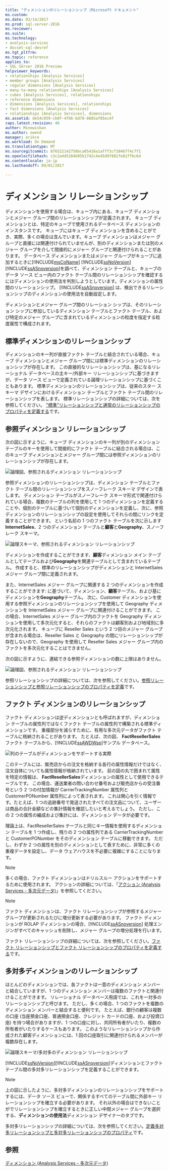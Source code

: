 ```yaml
---
title: "ディメンションのリレーションシップ |Microsoft ドキュメント"
ms.custom: 
ms.date: 03/14/2017
ms.prod: sql-server-2016
ms.reviewer: 
ms.suite: 
ms.technology:
- analysis-services
- docset-sql-devref
ms.tgt_pltfrm: 
ms.topic: reference
applies_to:
- SQL Server 2016 Preview
helpviewer_keywords:
- relationships [Analysis Services]
- member groups [Analysis Services]
- regular dimensions [Analysis Services]
- many-to-many relationships [Analysis Services]
- cubes [Analysis Services], relationships
- reference dimensions
- dimensions [Analysis Services], relationships
- fact dimensions [Analysis Services]
- relationships [Analysis Services], dimensions
ms.assetid: de54c059-cb0f-4f66-bd70-8605af05ec4f
caps.latest.revision: 46
author: Minewiskan
ms.author: owend
manager: erikre
ms.workload: On Demand
ms.translationtype: MT
ms.sourcegitcommit: 876522142756bca05416a1afff3cf10467f4c7f1
ms.openlocfilehash: c3c2a4d5104b95b1742c4e45d9f881fe81ffbc6d
ms.contentlocale: ja-jp
ms.lasthandoff: 09/01/2017

---
```

# <a name="dimension-relationships"></a>ディメンション リレーションシップ
  ディメンションを使用する場合は、キューブ内にある、キューブ ディメンションとメジャー グループ間のリレーションシップが定義されます。 キューブ ディメンションとは、特定のキューブで使用されるデータベース ディメンションのインスタンスです。 キューブにはキューブ ディメンションを含めることができ、実際、多くの場合は含んでいます。キューブ ディメンションはメジャー グループと直接には関連付けられていませんが、別のディメンションまたは別のメジャー グループを介して間接的にメジャー グループと関連付けられることがあります。 データベース ディメンションまたはメジャー グループがキューブに追加するときに[!INCLUDE[msCoName](../../includes/msconame-md.md)] [!INCLUDE[ssNoVersion](../../includes/ssnoversion-md.md)] [!INCLUDE[ssASnoversion](../../includes/ssasnoversion-md.md)]を調べて、ディメンション テーブルと、キューブのデータ ソース ビュー内のファクト テーブル間のリレーションシップを確認するにはディメンションの使用法を判別しようとしています。ディメンションの属性間のリレーションシップ。 [!INCLUDE[ssASnoversion](../../includes/ssasnoversion-md.md)] は、検出できるリレーションシップのディメンションの使用法を自動設定します。  
  
 ディメンションとメジャー グループ間のリレーション シップは、そのリレーション シップに参加しているディメンション テーブルとファクト テーブル、および特定のメジャー グループに含まれているディメンションの粒度を指定する粒度属性で構成されます。  
  
## <a name="regular-dimension-relationships"></a>標準ディメンションのリレーションシップ  
 ディメンションのキー列が直接ファクト テーブルと結合されている場合、キューブ ディメンションとメジャー グループ間には標準ディメンションのリレーションシップが存在します。 この直接的なリレーションシップは、基になるリレーショナル データベースの主キー/外部キー リレーションシップに基づきますが、データ ソース ビューで定義されている論理リレーションシップに基づくこともあります。 標準ディメンションのリレーションシップは、従来のスター スキーマ デザインにおけるディメンション テーブルとファクト テーブル間のリレーションシップを表します。 標準リレーションシップの詳細については、次を参照してください。 ["標準"リレーションシップと通常のリレーションシップのプロパティを定義する](../../analysis-services/multidimensional-models/define-a-regular-relationship-and-regular-relationship-properties.md)です。  
  
## <a name="reference-dimension-relationships"></a>参照ディメンション リレーションシップ  
 次の図に示すように、キューブ ディメンションのキー列が別のディメンション テーブルのキーを使用して間接的にファクト テーブルに結合される場合は、このキューブ ディメンションとメジャー グループ間には参照ディメンションのリレーションシップが存在します。  
  
 ![論理図、参照されるディメンション リレーションシップ](../../analysis-services/multidimensional-models-olap-logical-cube-objects/media/as-refdimension1.gif "論理図、参照されるディメンション リレーションシップ")  
  
 参照ディメンションのリレーションシップは、ディメンション テーブルとファクト テーブル間のリレーションシップをスノーフレーク スキーマ デザインで表します。 ディメンション テーブルがスノーフレーク スキーマ形式で関連付けられている場合、複数のテーブルの列を使用して 1 つのディメンションを定義することや、個別のテーブルに基づいて個別のディメンションを定義し、次に、参照ディメンションのリレーションシップの設定を使用してそれらの間にリンクを定義することができます。 という名前の 1 つのファクト テーブルを次に示します**InternetSales**、2 つのディメンション テーブルと**顧客**と**Geography**、スノーフレーク スキーマ。  
  
 ![論理スキーマ、参照されるディメンション リレーションシップ](../../analysis-services/multidimensional-models-olap-logical-cube-objects/media/as-refdim-schema1.gif "論理スキーマ、参照されるディメンション リレーションシップ")  
  
 ディメンションを作成することができます、**顧客**ディメンション メイン テーブルとしてテーブルおよび**Geography**を関連テーブルとして含まれているテーブル。 作成すると、標準のリレーションシップがディメンションと InternetSales メジャー グループ間に定義されます。  
  
 また、InternetSales メジャー グループに関連する 2 つのディメンションを作成することができます: に基づいて、ディメンション、**顧客**テーブル、および基にディメンションを**Geography**テーブル。 次に、Customer ディメンションを使用する参照ディメンションのリレーションシップを使用して Geography ディメンションを InternetSales メジャー グループに関連付けることができます。 この場合、InternetSales メジャー グループ内のファクトを Geography ディメンションを使用して多次元化すると、それらのファクトは顧客別および地域別に多次元化されます。 キューブに Reseller Sales という 2 つ目のメジャー グループが含まれる場合は、Reseller Sales と Geography の間にリレーションシップが存在しないので、Geography を使用して Reseller Sales メジャー グループ内のファクトを多次元化することはできません。  
  
 次の図に示すように、連結できる参照ディメンションの数に上限はありません。  
  
 ![論理図、参照されるディメンション リレーションシップ](../../analysis-services/multidimensional-models-olap-logical-cube-objects/media/as-refdimension2.gif "論理図、参照されるディメンション リレーションシップ")  
  
 参照リレーションシップの詳細については、次を参照してください。[参照リレーションシップと参照リレーションシップのプロパティを定義](../../analysis-services/multidimensional-models/define-a-referenced-relationship-and-referenced-relationship-properties.md)です。  
  
## <a name="fact-dimension-relationships"></a>ファクト ディメンションのリレーションシップ  
 ファクト ディメンションは逆ディメンションとも呼ばれますが、ディメンション テーブルの属性列ではなくファクト テーブルの属性列で構築される標準ディメンションです。 重複部分を減らすために、有用な多次元データがファクト テーブルに格納されることがあります。 たとえば、次の図、 **FactResellerSales**ファクト テーブルから、[!INCLUDE[ssAWDWsp](../../includes/ssawdwsp-md.md)]サンプル データベース。  
  
 ![列のテーブルがディメンションをサポートする実際](../../analysis-services/multidimensional-models-olap-logical-cube-objects/media/as-factdim.gif "列ディメンションをサポートするには、ファクト テーブル")  
  
 このテーブルには、販売店からの注文を格納する各行の属性情報だけではなく、注文自体についても属性情報が格納されています。 前の図の丸で囲まれて属性を特定の情報は、 **FactResellerSales**ディメンションの属性として使用できるテーブルです。 この場合、運送業者の問い合わせ番号および販売店からの受注番号という 2 つの付加情報が CarrierTrackingNumber 属性列と CustomerPONumber 属性列によって表されます。 これは関心を引く情報です。たとえば、1 つの追跡番号で発送されたすべての注文品について、ユーザーは商品の合計金額などの集計情報を確認したいと考えるでしょう。 ただし、この 2 つの属性の編成および集計には、ディメンション データが必要です。  
  
 理論上は、FactResellerSales テーブルと同じキー情報を使用するディメンション テーブルを 1 つ作成し、残りの 2 つの属性列である CarrierTrackingNumber と CustomerPONumber をそのディメンション テーブルに移動できます。 ただし、わずか 2 つの属性を別のディメンションとして表すために、非常に多くの重複データを設定し、データ ウェアハウスを不必要に複雑にすることになります。  
  
> [!NOTE]  
>  多くの場合、ファクト ディメンションはドリルスルー アクションをサポートするために使用されます。 アクションの詳細については、「[アクション &#40;Analysis Services - 多次元データ&#41;](../../analysis-services/multidimensional-models/actions-analysis-services-multidimensional-data.md)」を参照してください。  
  
> [!NOTE]  
>  ファクト ディメンションは、ファクト リレーションシップが参照するメジャー グループが更新されるたびに増分更新する必要があります。 ファクト ディメンションが ROLAP ディメンションの場合、[!INCLUDE[ssASnoversion](../../includes/ssasnoversion-md.md)] 処理エンジンがすべてのキャッシュを削除し、メジャー グループの増分処理を行います。  
  
 ファクト リレーションシップの詳細については、次を参照してください。[ファクト リレーションシップとファクト リレーションシップのプロパティを定義する](../../analysis-services/multidimensional-models/define-a-fact-relationship-and-fact-relationship-properties.md)です。  
  
## <a name="many-to-many-dimension-relationships"></a>多対多ディメンションのリレーションシップ  
 ほとんどのディメンションでは、各ファクトは一意のディメンション メンバーと結合していますが、1 つのディメンション メンバーは複数のファクトと関連付けることができます。 リレーショナル データベース用語では、これを一対多のリレーションシップと呼びます。 ただし、多くの場合、1 つのファクトを複数のディメンション メンバーと結合すると便利です。 たとえば、銀行の顧客は複数の口座 (当座預金口座、普通預金口座、クレジット カードの口座、および投資口座) を持つ場合がありますが、1 つの口座に対し、共同所有者がいたり、複数の所有者がいたりするケースもあります。 このようなリレーションシップから作成された顧客ディメンションには、1 回の口座取引に関連付けられるメンバーが複数存在します。  
  
 ![論理スキーマ/多対多のディメンション リレーションシップ](../../analysis-services/multidimensional-models-olap-logical-cube-objects/media/as-many-dimension1.gif "論理スキーマ/多対多のディメンション リレーションシップ")  
  
 [!INCLUDE[ssNoVersion](../../includes/ssnoversion-md.md)][!INCLUDE[ssASnoversion](../../includes/ssasnoversion-md.md)]ディメンションとファクト テーブル間の多対多リレーションシップを定義することができます。  
  
> [!NOTE]  
>  上の図に示したように、多対多ディメンションのリレーションシップをサポートするには、データ ソース ビューで、関係するすべてのテーブル間に外部キー リレーションシップを確立する必要があります。 それ以外の場合はできないことがでリレーションシップを確立するときに正しい中間メジャー グループを選択する、**ディメンションの使用法**ディメンション デザイナーのタブです。  
  
 多対多リレーションシップの詳細については、次を参照してください。[定義多対多リレーションシップと多対多リレーションシップのプロパティ](../../analysis-services/multidimensional-models/define-a-many-to-many-relationship-and-many-to-many-relationship-properties.md)です。  
  
## <a name="see-also"></a>参照  
 [ディメンション &#40;Analysis Services - 多次元データ&#41;](../../analysis-services/multidimensional-models-olap-logical-dimension-objects/dimensions-analysis-services-multidimensional-data.md)  
  
  

